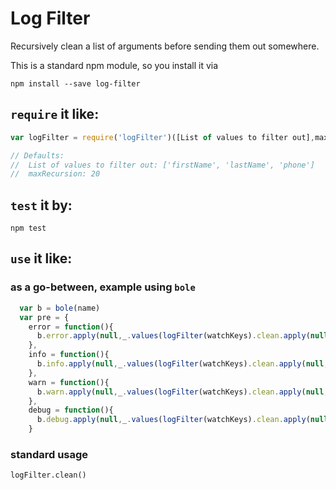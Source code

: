 # Log Filter

Recursively clean a list of arguments before sending them out somewhere.

This is a standard npm module, so you install it via

`npm install --save log-filter`

## `require` it like:

```js
var logFilter = require('logFilter')([List of values to filter out],maxRecursion)

// Defaults:
//  List of values to filter out: ['firstName', 'lastName', 'phone']
//  maxRecursion: 20
```

## `test` it by:

`npm test`

## `use` it like:

### as a go-between, example using `bole`

```js
  var b = bole(name)
  var pre = {
    error = function(){
      b.error.apply(null,_.values(logFilter(watchKeys).clean.apply(null,arguments)))
    },
    info = function(){
      b.info.apply(null,_.values(logFilter(watchKeys).clean.apply(null,arguments)))
    },
    warn = function(){
      b.warn.apply(null,_.values(logFilter(watchKeys).clean.apply(null,arguments)))
    },
    debug = function(){
      b.debug.apply(null,_.values(logFilter(watchKeys).clean.apply(null,arguments)))
    }
```

### standard usage

`logFilter.clean()`

